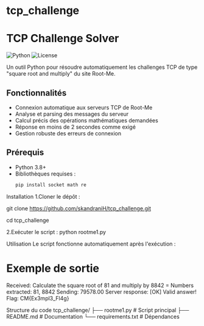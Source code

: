 ﻿# tcp_challenge
# TCP Challenge Solver

![Python](https://img.shields.io/badge/python-3.8+-blue.svg)
![License](https://img.shields.io/badge/license-MIT-green.svg)

Un outil Python pour résoudre automatiquement les challenges TCP de type "square root and multiply" du site Root-Me.

## Fonctionnalités

- Connexion automatique aux serveurs TCP de Root-Me
- Analyse et parsing des messages du serveur
- Calcul précis des opérations mathématiques demandées
- Réponse en moins de 2 secondes comme exigé
- Gestion robuste des erreurs de connexion

## Prérequis

- Python 3.8+
- Bibliothèques requises :
  ```bash
  pip install socket math re

 Installation 
1.Cloner le dépôt :

git clone https://github.com/skandraniH/tcp_challenge.git

cd tcp_challenge

2.Exécuter le script :
python rootme1.py

Utilisation
Le script fonctionne automatiquement après l'exécution :
# Exemple de sortie
Received: Calculate the square root of 81 and multiply by 8842 =
Numbers extracted: 81, 8842
Sending: 79578.00
Server response: [OK] Valid answer! Flag: CM{Ex3mpl3_Fl4g}

Structure du code
tcp_challenge/
├── rootme1.py            # Script principal
├── README.md             # Documentation
└── requirements.txt      # Dépendances

